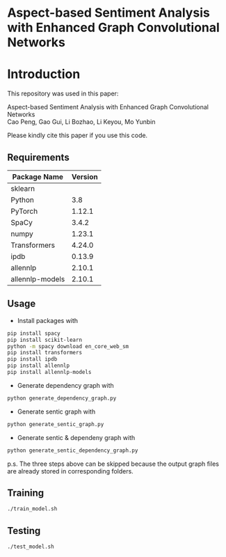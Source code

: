 # Aspect-based Sentiment Analysis with Enhanced Graph Convolutional Networks
# Introduction
This repository was used in this paper:  
  
Aspect-based Sentiment Analysis with Enhanced Graph Convolutional Networks
<br>
Cao Peng, Gao Gui, Li Bozhao, Li Keyou, Mo Yunbin
  
Please kindly cite this paper if you use this code.

## Requirements

| Package Name | Version |
| --- | -- |
| sklearn | |
| Python | 3.8 |
| PyTorch | 1.12.1 |
| SpaCy | 3.4.2 |
| numpy | 1.23.1 |
| Transformers | 4.24.0 |
| ipdb | 0.13.9 |
| allennlp | 2.10.1 |
|allennlp-models | 2.10.1 |

## Usage

* Install packages with
```bash
pip install spacy
pip install scikit-learn
python -m spacy download en_core_web_sm
pip install transformers
pip install ipdb
pip install allennlp
pip install allennlp-models

```
* Generate dependency graph with
```bash
python generate_dependency_graph.py
```
* Generate sentic graph with
```bash
python generate_sentic_graph.py
```
* Generate sentic & dependeny graph with
```bash
python generate_sentic_dependency_graph.py
```
p.s. The three steps above can be skipped because the output graph files are already stored in corresponding folders.

## Training
```bash
./train_model.sh
```

## Testing
```bash
./test_model.sh
```
